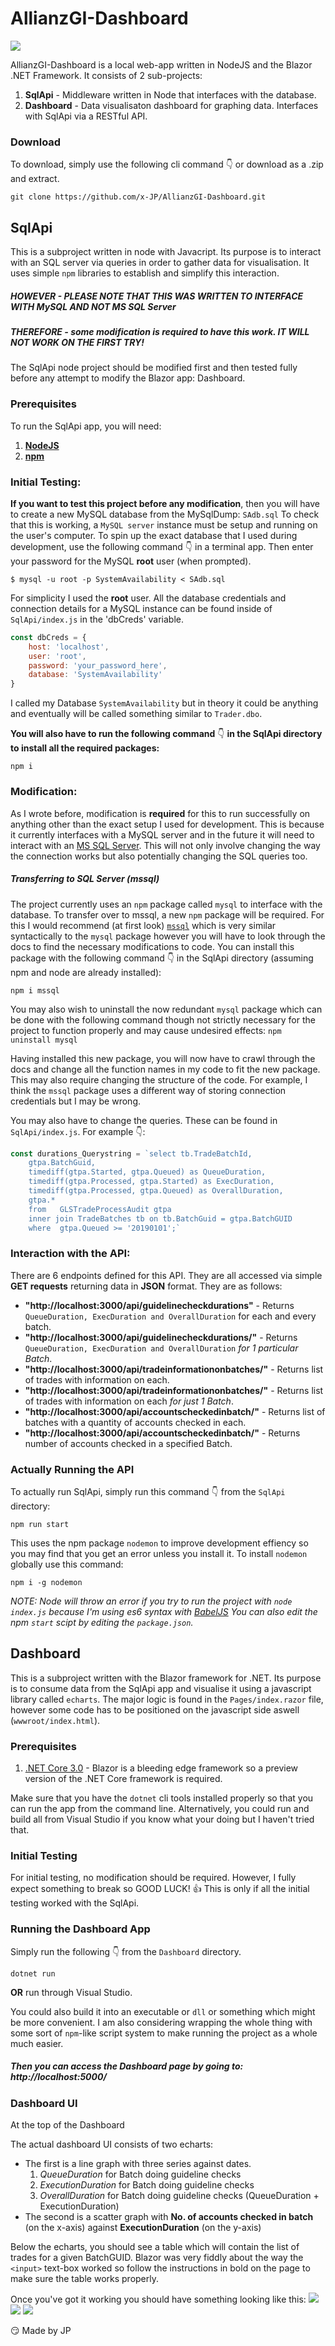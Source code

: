 # AllianzGI-Dashboard
![](.git_example/scroll.gif)

AllianzGI-Dashboard is a local web-app written in NodeJS and the Blazor .NET Framework.
It consists of 2 sub-projects:
1. **SqlApi** - Middleware written in Node that interfaces with the database.
2. **Dashboard** - Data visualisaton dashboard for graphing data. Interfaces with SqlApi via a RESTful API.

### Download
To download, simply use the following cli command :point_down: or download as a .zip and extract.
```
git clone https://github.com/x-JP/AllianzGI-Dashboard.git
```

## **SqlApi**
This is a subproject written in node with Javacript. Its purpose is to interact with an SQL server via queries in order to gather data for visualisation. It uses simple `npm` libraries to establish and simplify this interaction.

##### **HOWEVER** - PLEASE NOTE THAT THIS WAS WRITTEN TO INTERFACE WITH **MySQL AND NOT MS SQL Server** 
##### **THEREFORE** - some modification is required to have this work. **IT WILL NOT WORK ON THE FIRST TRY!**
The SqlApi node project should be modified first and then tested fully before any attempt to modify the Blazor app: Dashboard.

### Prerequisites
To run the SqlApi app, you will need:
1. [**NodeJS**](https://nodejs.org/ "nodejs.org")
2. [**npm**](https://www.npmjs.com/ "npmjs.org")



### Initial Testing:
**If you want to test this project before any modification**, then you will have to create a new MySQL database from the MySqlDump: `SAdb.sql`
To check that this is working, a `MySQL server` instance must be setup and running  on the user's computer.
To spin up the exact database that I used during development, use the following command :point_down: in a terminal app. Then enter your password for the MySQL **root** user (when prompted).
```
$ mysql -u root -p SystemAvailability < SAdb.sql
```

For simplicity I used the **root** user. All the database credentials and connection details for a MySQL instance can be found inside of `SqlApi/index.js` in the 'dbCreds' variable.
```javascript
const dbCreds = {
    host: 'localhost',
    user: 'root',
    password: 'your_password_here',
    database: 'SystemAvailability'
}
```
I called my Database `SystemAvailability` but in theory it could be anything and eventually will be called something similar to `Trader.dbo`.

**You will also have to run the following command** :point_down: **in the SqlApi directory to install all the required packages:**
```
npm i
```

### Modification:
As I wrote before, modification is **required** for this to run successfully on anything other than the exact setup I used for development. This is because it currently interfaces with a MySQL server and in the future it will need to interact with an [MS SQL Server](https://www.microsoft.com/en-us/sql-server/sql-server-2019 "SQL Server 2019"). This will not only involve changing the way the connection works but also potentially changing the SQL queries too.

##### Transferring to SQL Server (mssql)
The project currently uses an `npm` package called `mysql` to interface with the database.
To transfer over to mssql, a new `npm` package will be required. For this I would recommend (at first look) [`mssql`](https://www.npmjs.com/package/mssql "mssql npm package") which is very similar syntactically to the `mysql` package however you will have to look through the docs to find the necessary modifications to code.
You can install this package with the following command :point_down: in the SqlApi directory (assuming npm and node are already installed):
```
npm i mssql
```

You may also wish to uninstall the now redundant `mysql` package which can be done with the following command though not strictly necessary for the project to function properly and may cause undesired effects: `npm uninstall mysql`

Having installed this new package, you will now have to crawl through the docs and change all the function names in my code to fit the new package. This may also require changing the structure of the code. For example, I think the `mssql` package uses a different way of storing connection credentials but I may be wrong.

You may also have to change the queries.
These can be found in `SqlApi/index.js`. For example :point_down::
```javascript
const durations_Querystring = `select tb.TradeBatchId,
    gtpa.BatchGuid,
    timediff(gtpa.Started, gtpa.Queued) as QueueDuration,
    timediff(gtpa.Processed, gtpa.Started) as ExecDuration,
    timediff(gtpa.Processed, gtpa.Queued) as OverallDuration,
    gtpa.*
    from   GLSTradeProcessAudit gtpa
    inner join TradeBatches tb on tb.BatchGuid = gtpa.BatchGUID
    where  gtpa.Queued >= '20190101';`
```

### Interaction with the API:
There are 6 endpoints defined for this API. They are all accessed via simple **GET requests** returning data in **JSON** format.
They are as follows:
- **"http://localhost:3000/api/guidelinecheckdurations"** - Returns `QueueDuration, ExecDuration and OverallDuration` for each and every batch. 
- **"http://localhost:3000/api/guidelinecheckdurations/<BatchGUID>"** - Returns `QueueDuration, ExecDuration and OverallDuration` *for 1 particular Batch*.
- **"http://localhost:3000/api/tradeinformationonbatches/"** - Returns list of trades with information on each.
- **"http://localhost:3000/api/tradeinformationonbatches/<BatchGUID>"** - Returns list of trades with information on each *for just 1 Batch*.
- **"http://localhost:3000/api/accountscheckedinbatch/"** - Returns list of batches with a quantity of accounts checked in each.
- **"http://localhost:3000/api/accountscheckedinbatch/<BatchGUID>"** - Returns number of accounts checked in a specified Batch.

### Actually Running the API
To actually run SqlApi, simply run this command :point_down: from the `SqlApi` directory:
```
npm run start
```
This uses the npm package `nodemon` to improve development effiency so you may find that you get an error unless you install it. To install `nodemon` globally use this command:
```
npm i -g nodemon
```

*NOTE: Node will throw an error if you try to run the project with `node index.js` because I'm using es6 syntax with [BabelJS](https://babeljs.io/ "BabelJS")
You can also edit the npm `start` scipt by editing the `package.json`.*

## **Dashboard**
This is a subproject written with the Blazor framework for .NET. Its purpose is to consume data from the SqlApi app and visualise it using a javascript library called `echarts`. The major logic is found in the `Pages/index.razor` file, however some code has to be positioned on the javascript side aswell (`wwwroot/index.html`).

### Prerequisites
1. [.NET Core 3.0](https://dotnet.microsoft.com/download/dotnet-core/3.0 ".NET Core 3.0 Download") - Blazor is a bleeding edge framework so a preview version of the .NET Core framework is required.

Make sure that you have the `dotnet` cli tools installed properly so that you can run the app from the command line.
Alternatively, you could run and build all from Visual Studio if you know what your doing but I haven't tried that.

### Initial Testing
For initial testing, no modification should be required. However, I fully expect something to break so GOOD LUCK! :thumbsup:
This is only if all the initial testing worked with the SqlApi.

### Running the Dashboard App
Simply run the following :point_down: from the `Dashboard` directory.
```
dotnet run
```
**OR** run through Visual Studio.

You could also build it into an executable or `dll` or something which might be more convenient.
I am also considering wrapping the whole thing with some sort of `npm`-like script system to make running the project as a whole much easier. 

##### Then you can access the Dashboard page by going to: http://localhost:5000/

### Dashboard UI
At the top of the Dashboard 

The actual dashboard UI consists of two echarts:
- The first is a line graph with three series against dates.
    1. *QueueDuration* for Batch doing guideline checks
    2. *ExecutionDuration* for Batch doing guideline checks
    3. *OverallDuration* for Batch doing guideline checks (QueueDuration + ExecutionDuration)
- The second is a scatter graph with **No. of accounts checked in batch** (on the x-axis) against **ExecutionDuration** (on the y-axis)

Below the echarts, you should see a table which will contain the list of trades for a given BatchGUID. Blazor was very fiddly about the way the `<input>` text-box worked so follow the instructions in bold on the page to make sure the table works properly.

Once you've got it working you should have something looking like this:
![](.git_example/graph1.gif)
![](.git_example/graph2.gif)
![](.git_example/table.gif)





:smirk: Made by JP
